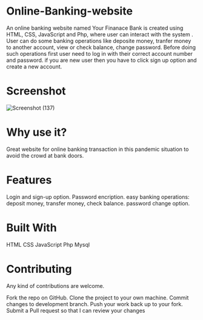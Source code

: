 # Online-Banking-website

An online banking website named Your Finanace Bank is created using HTML, CSS, JavaScript and Php, where user can interact with the system .
User can do some banking operations like deposite money, tranfer money to another account, view or check balance, change password.
Before doing such operations first user need to log in with their correct account number and password.
if you are new user then you have to click sign up option and create a new account.

# Screenshot
![Screenshot (137)](https://user-images.githubusercontent.com/85583566/155004183-ba06035e-2ccf-47a6-970d-e34da305847e.png)


# Why use it?
Great website for online banking transaction in this pandemic situation to avoid the crowd at bank doors.

# Features
Login and sign-up option.
Password encription.
easy banking operations: deposit money, transfer money, check balance.
password change option.

# Built With
HTML
CSS
JavaScript
Php
Mysql

# Contributing
Any kind of contributions are welcome.

Fork the repo on GitHub.
Clone the project to your own machine.
Commit changes to development branch.
Push your work back up to your fork.
Submit a Pull request so that I can review your changes


